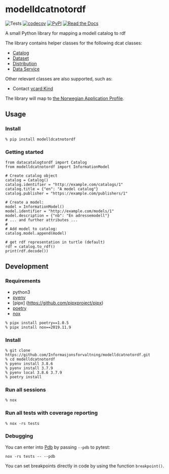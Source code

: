 # modelldcatnotordf

![Tests](https://github.com/Informasjonsforvaltning/modelldcatnotordf/workflows/Tests/badge.svg)
[![codecov](https://codecov.io/gh/Informasjonsforvaltning/modelldcatnotordf/branch/master/graph/badge.svg)](https://codecov.io/gh/Informasjonsforvaltning/modelldcatnotordf)
[![PyPI](https://img.shields.io/pypi/v/modelldcatnotordf.svg)](https://pypi.org/project/modelldcatnotordf/)
[![Read the Docs](https://readthedocs.org/projects/modelldcatnotordf/badge/)](https://modelldcatnotordf.readthedocs.io/)


A small Python library for mapping a modell catalog to rdf

The library contains helper classes for the following dcat classes:
 - [Catalog](https://www.w3.org/TR/vocab-dcat-2/#Class:Catalog)
 - [Dataset](https://www.w3.org/TR/vocab-dcat-2/#Class:Dataset)
 - [Distribution](https://www.w3.org/TR/vocab-dcat-2/#Class:Distribution)
 - [Data Service](https://www.w3.org/TR/vocab-dcat-2/#Class:Data_Service)

 Other relevant classes are also supported, such as:
 - Contact [vcard:Kind](https://www.w3.org/TR/2014/NOTE-vcard-rdf-20140522/#d4e1819)

 The library will map to [the Norwegian Application Profile](https://informasjonsforvaltning.github.io/modelldcat-ap-no/).

## Usage
### Install
```
% pip install modelldcatnotordf
```
### Getting started
```
from datacatalogtordf import Catalog
from modelldcatnotordf import InformationModel

# Create catalog object
catalog = Catalog()
catalog.identifier = "http://example.com/catalogs/1"
catalog.title = {"en": "A model catalog"}
catalog.publisher = "https://example.com/publishers/1"

# Create a model:
model = InformationModel()
model.identifier = "http://example.com/models/1"
model.description = {"nb": "En adressemodell"}
# ... and further attributes ...
#
# Add model to catalog:
catalog.model.append(model)

# get rdf representation in turtle (default)
rdf = catalog.to_rdf()
print(rdf.decode())
```
## Development
### Requirements
- python3
- [pyenv](https://github.com/pyenv/pyenv)
- [pipx] (https://github.com/pipxproject/pipx)
- [poetry](https://python-poetry.org/)
- [nox](https://nox.thea.codes/en/stable/)

```
% pipx install poetry==1.0.5
% pipx install nox==2019.11.9
```
### Install
```
% git clone https://github.com/Informasjonsforvaltning/modelldcatnotordf.git
% cd modelldcatnotordf
% pyenv install 3.8.6
% pyenv install 3.7.9
% pyenv local 3.8.6 3.7.9
% poetry install
```
### Run all sessions
```
% nox
```
### Run all tests with coverage reporting
```
% nox -rs tests
```
### Debugging
You can enter into [Pdb](https://docs.python.org/3/library/pdb.html) by passing `--pdb` to pytest:
```
nox -rs tests -- --pdb
```
You can set breakpoints directly in code by using the function `breakpoint()`.
